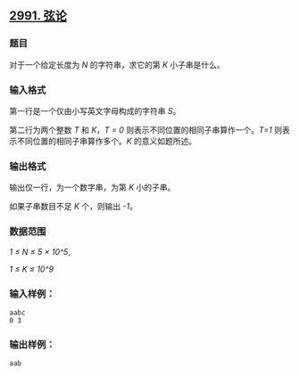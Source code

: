 ## [2991. 弦论](https://www.acwing.com/problem/content/2994/)

### 题目

对于一个给定长度为 *N* 的字符串，求它的第 *K* 小子串是什么。

### 输入格式

第一行是一个仅由小写英文字母构成的字符串 *S*。

第二行为两个整数 *T* 和 *K*，*T = 0* 则表示不同位置的相同子串算作一个。*T=1* 则表示不同位置的相同子串算作多个。*K* 的意义如题所述。

### 输出格式

输出仅一行，为一个数字串，为第 *K* 小的子串。

如果子串数目不足 *K* 个，则输出 *-1*。

### 数据范围

*1 ≤ N ≤ 5 × 10^5*,

*1 ≤ K ≤ 10^9*

### 输入样例：

```
aabc
0 3
```

### 输出样例：

```
aab
```
